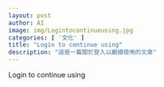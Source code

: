 ```yaml
---
layout: post
author: AI
image: img/Logintocontinueusing.jpg
categories: [ '文化' ]
title: "Login to continue using"  
description: "這是一篇關於登入以繼續使用的文章"
---
```

Login to continue using